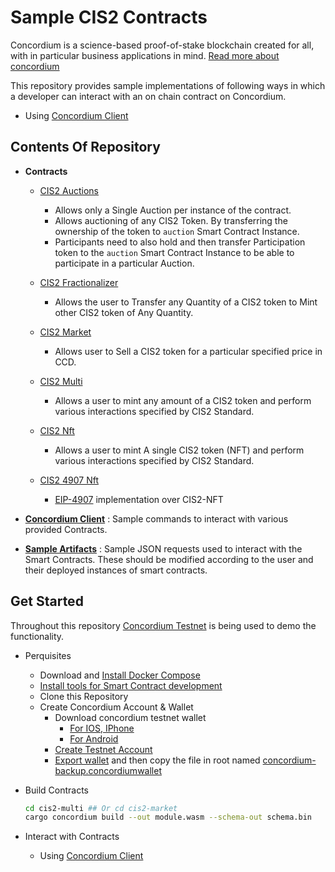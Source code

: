 # Sample CIS2 Contracts

Concordium is a science-based proof-of-stake blockchain created for all, with in particular business applications in mind. [Read more about concordium](https://www.concordium.com/about)

This repository provides sample implementations of following ways in which a developer can interact with an on chain contract on Concordium.

- Using [Concordium Client](<(https://developer.concordium.software/en/mainnet/smart-contracts/guides/on-chain-index.html)>)

## Contents Of Repository

- **Contracts**

  - [CIS2 Auctions](./cis2-auctions/README.md)

    - Allows only a Single Auction per instance of the contract.
    - Allows auctioning of any CIS2 Token. By transferring the ownership of the token to `auction` Smart Contract Instance.
    - Participants need to also hold and then transfer Participation token to the `auction` Smart Contract Instance to be able to participate in a particular Auction.

  - [CIS2 Fractionalizer](./cis2-fractionalizer/README.md)

    - Allows the user to Transfer any Quantity of a CIS2 token to Mint other CIS2 token of Any Quantity.

  - [CIS2 Market](./cis2-market/README.md)

    - Allows user to Sell a CIS2 token for a particular specified price in CCD.

  - [CIS2 Multi](./cis2-multi/README.md)

    - Allows a user to mint any amount of a CIS2 token and perform various interactions specified by CIS2 Standard.

  - [CIS2 Nft](./cis2-nft/README.md)
    - Allows a user to mint A single CIS2 token (NFT) and perform various interactions specified by CIS2 Standard.

  - [CIS2 4907 Nft](./cis2-4907-nft/README.md)
    - [EIP-4907](https://eips.ethereum.org/EIPS/eip-4907) implementation over CIS2-NFT

- [**Concordium Client**](./concordium-client/README.md) :
  Sample commands to interact with various provided Contracts.

- [**Sample Artifacts**](./sample-artifacts/) :
  Sample JSON requests used to interact with the Smart Contracts. These should be modified according to the user and their deployed instances of smart contracts.

## Get Started

Throughout this repository [Concordium Testnet](https://testnet.ccdscan.io/) is being used to demo the functionality.

- Perquisites

  - Download and [Install Docker Compose](https://docs.docker.com/compose/install/)
  - [Install tools for Smart Contract development](https://developer.concordium.software/en/mainnet/smart-contracts/guides/setup-tools.html#setup-tools)
  - Clone this Repository
  - Create Concordium Account & Wallet
    - Download concordium testnet wallet
      - [For IOS, IPhone](https://developer.concordium.software/en/mainnet/net/installation/downloads-testnet.html#ios)
      - [For Android](https://developer.concordium.software/en/mainnet/net/installation/downloads-testnet.html#android)
    - [Create Testnet Account](https://developer.concordium.software/en/mainnet/net/guides/create-account.html)
    - [Export wallet](https://developer.concordium.software/en/mainnet/net/guides/export-import.html#export-import) and then copy the file in root named [concordium-backup.concordiumwallet](./concordium-backup.concordiumwallet)

- Build Contracts

  ```bash
  cd cis2-multi ## Or cd cis2-market
  cargo concordium build --out module.wasm --schema-out schema.bin
  ```

- Interact with Contracts
  - Using [Concordium Client](./concordium-client/README.md)
